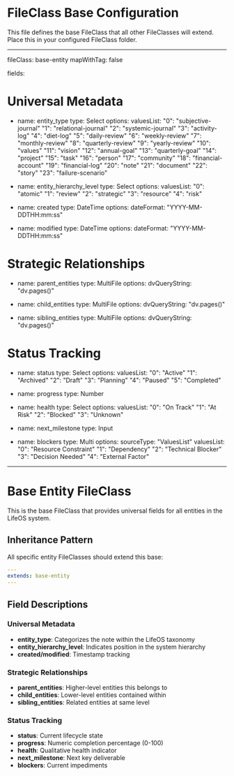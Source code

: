 
# FileClass Base Configuration

This file defines the base FileClass that all other FileClasses will extend. Place this in your configured FileClass folder.

---
fileClass: base-entity
mapWithTag: false

fields:
  # Universal Metadata
  - name: entity_type
    type: Select
    options:
      valuesList:
        "0": "subjective-journal"
        "1": "relational-journal"
        "2": "systemic-journal"
        "3": "activity-log"
        "4": "diet-log"
        "5": "daily-review"
        "6": "weekly-review"
        "7": "monthly-review"
        "8": "quarterly-review"
        "9": "yearly-review"
        "10": "values"
        "11": "vision"
        "12": "annual-goal"
        "13": "quarterly-goal"
        "14": "project"
        "15": "task"
        "16": "person"
        "17": "community"
        "18": "financial-account"
        "19": "financial-log"
        "20": "note"
        "21": "document"
        "22": "story"
        "23": "failure-scenario"

  - name: entity_hierarchy_level
    type: Select
    options:
      valuesList:
        "0": "atomic"
        "1": "review"
        "2": "strategic"
        "3": "resource"
        "4": "risk"

  - name: created
    type: DateTime
    options:
      dateFormat: "YYYY-MM-DDTHH:mm:ss"

  - name: modified
    type: DateTime
    options:
      dateFormat: "YYYY-MM-DDTHH:mm:ss"

  # Strategic Relationships
  - name: parent_entities
    type: MultiFile
    options:
      dvQueryString: "dv.pages()"

  - name: child_entities
    type: MultiFile
    options:
      dvQueryString: "dv.pages()"

  - name: sibling_entities
    type: MultiFile
    options:
      dvQueryString: "dv.pages()"

  # Status Tracking
  - name: status
    type: Select
    options:
      valuesList:
        "0": "Active"
        "1": "Archived"
        "2": "Draft"
        "3": "Planning"
        "4": "Paused"
        "5": "Completed"

  - name: progress
    type: Number

  - name: health
    type: Select
    options:
      valuesList:
        "0": "On Track"
        "1": "At Risk"
        "2": "Blocked"
        "3": "Unknown"

  - name: next_milestone
    type: Input

  - name: blockers
    type: Multi
    options:
      sourceType: "ValuesList"
      valuesList:
        "0": "Resource Constraint"
        "1": "Dependency"
        "2": "Technical Blocker"
        "3": "Decision Needed"
        "4": "External Factor"

---

# Base Entity FileClass

This is the base FileClass that provides universal fields for all entities in the LifeOS system.

## Inheritance Pattern

All specific entity FileClasses should extend this base:

```yaml
---
extends: base-entity
---
```

## Field Descriptions

### Universal Metadata
- **entity_type**: Categorizes the note within the LifeOS taxonomy
- **entity_hierarchy_level**: Indicates position in the system hierarchy
- **created/modified**: Timestamp tracking

### Strategic Relationships
- **parent_entities**: Higher-level entities this belongs to
- **child_entities**: Lower-level entities contained within
- **sibling_entities**: Related entities at same level

### Status Tracking
- **status**: Current lifecycle state
- **progress**: Numeric completion percentage (0-100)
- **health**: Qualitative health indicator
- **next_milestone**: Next key deliverable
- **blockers**: Current impediments